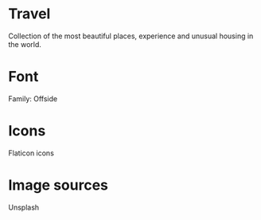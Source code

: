 # Travel
Collection of the most beautiful places, experience and unusual housing in the world.
# Font
Family: Offside
# Icons
Flaticon icons
# Image sources
Unsplash
